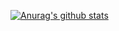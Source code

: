 [![Anurag's github stats](https://github-readme-stats.vercel.app/api?username=MartinHahner88&hide_border=true&show_icons=true&line_height=30)](https://github.com/anuraghazra/github-readme-stats)

<!--
**MartinHahner88/MartinHahner88** is a ✨ _special_ ✨ repository because its `README.md` (this file) appears on your GitHub profile.

Here are some ideas to get you started:

- 🔭 I’m currently working on ...
- 🌱 I’m currently learning ...
- 👯 I’m looking to collaborate on ...
- 🤔 I’m looking for help with ...
- 💬 Ask me about ...
- 📫 How to reach me: ...
- 😄 Pronouns: ...
- ⚡ Fun fact: ...
-->
